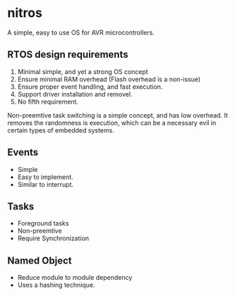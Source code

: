 nitros
=========

A simple, easy to use OS for AVR microcontrollers.


RTOS design requirements
------------------------
1. Minimal simple, and yet a strong OS concept
1. Ensure minimal RAM overhead (Flash overhead is a non-issue)
1. Ensure proper event handling, and fast execution.
1. Support driver installation and removel.
1. No fifth requirement.

Non-preemtive task switching is a simple concept, and has low overhead. It removes the randomness is execution, which can be a necessary evil in certain types of embedded systems.

Events
------
* Simple
* Easy to implement.
* Similar to interrupt.

Tasks
-----
* Foreground tasks
* Non-preemtive
* Require Synchronization


Named Object
------------
* Reduce module to module dependency
* Uses a hashing technique.




